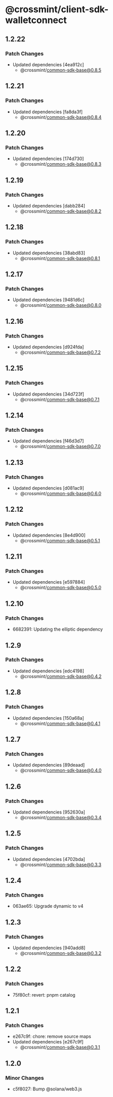 # @crossmint/client-sdk-walletconnect

## 1.2.22

### Patch Changes

- Updated dependencies [4ea912c]
  - @crossmint/common-sdk-base@0.8.5

## 1.2.21

### Patch Changes

- Updated dependencies [fa8da3f]
  - @crossmint/common-sdk-base@0.8.4

## 1.2.20

### Patch Changes

- Updated dependencies [174d730]
  - @crossmint/common-sdk-base@0.8.3

## 1.2.19

### Patch Changes

- Updated dependencies [dabb284]
  - @crossmint/common-sdk-base@0.8.2

## 1.2.18

### Patch Changes

- Updated dependencies [38abd83]
  - @crossmint/common-sdk-base@0.8.1

## 1.2.17

### Patch Changes

- Updated dependencies [9481d6c]
  - @crossmint/common-sdk-base@0.8.0

## 1.2.16

### Patch Changes

- Updated dependencies [d924fda]
  - @crossmint/common-sdk-base@0.7.2

## 1.2.15

### Patch Changes

- Updated dependencies [34d723f]
  - @crossmint/common-sdk-base@0.7.1

## 1.2.14

### Patch Changes

- Updated dependencies [f46d3d7]
  - @crossmint/common-sdk-base@0.7.0

## 1.2.13

### Patch Changes

- Updated dependencies [d081ac9]
  - @crossmint/common-sdk-base@0.6.0

## 1.2.12

### Patch Changes

- Updated dependencies [8e4d900]
  - @crossmint/common-sdk-base@0.5.1

## 1.2.11

### Patch Changes

- Updated dependencies [e597884]
  - @crossmint/common-sdk-base@0.5.0

## 1.2.10

### Patch Changes

- 6682391: Updating the elliptic dependency

## 1.2.9

### Patch Changes

- Updated dependencies [edc4198]
  - @crossmint/common-sdk-base@0.4.2

## 1.2.8

### Patch Changes

- Updated dependencies [150a68a]
  - @crossmint/common-sdk-base@0.4.1

## 1.2.7

### Patch Changes

- Updated dependencies [89deaad]
  - @crossmint/common-sdk-base@0.4.0

## 1.2.6

### Patch Changes

- Updated dependencies [952630a]
  - @crossmint/common-sdk-base@0.3.4

## 1.2.5

### Patch Changes

- Updated dependencies [4702bda]
  - @crossmint/common-sdk-base@0.3.3

## 1.2.4

### Patch Changes

- 063ae65: Upgrade dynamic to v4

## 1.2.3

### Patch Changes

- Updated dependencies [940add8]
  - @crossmint/common-sdk-base@0.3.2

## 1.2.2

### Patch Changes

- 75f80cf: revert: pnpm catalog

## 1.2.1

### Patch Changes

- e267c9f: chore: remove source maps
- Updated dependencies [e267c9f]
  - @crossmint/common-sdk-base@0.3.1

## 1.2.0

### Minor Changes

- c5f8027: Bump @solana/web3.js
